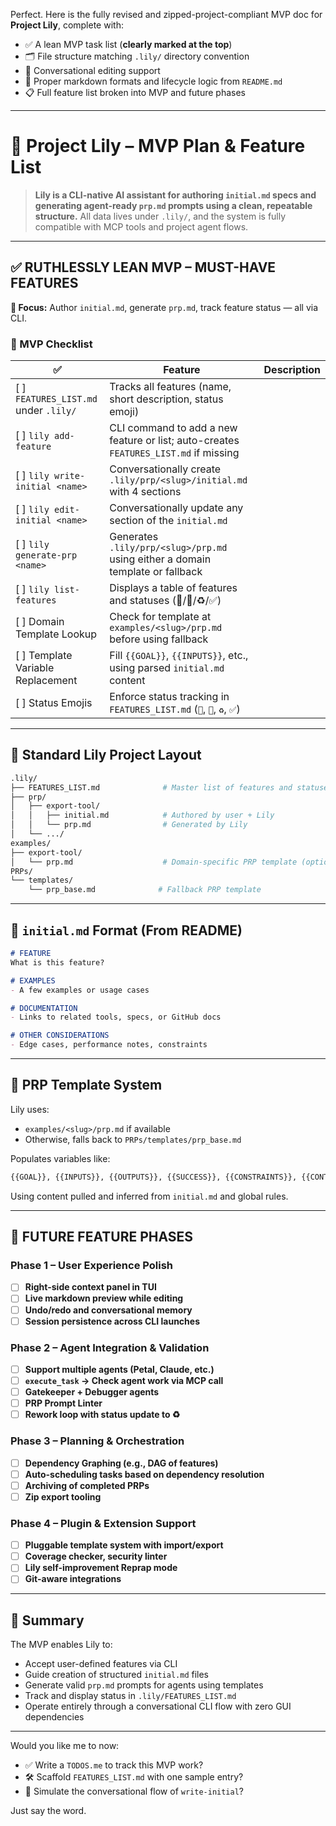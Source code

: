 Perfect. Here is the fully revised and zipped-project-compliant MVP doc for **Project Lily**, complete with:

* ✅ A lean MVP task list (**clearly marked at the top**)
* 🗂️ File structure matching `.lily/` directory convention
* 🧠 Conversational editing support
* 🧾 Proper markdown formats and lifecycle logic from `README.md`
* 📋 Full feature list broken into MVP and future phases

---

# 🌸 Project Lily – MVP Plan & Feature List

> **Lily is a CLI-native AI assistant for authoring `initial.md` specs and generating agent-ready `prp.md` prompts using a clean, repeatable structure.**
> All data lives under `.lily/`, and the system is fully compatible with MCP tools and project agent flows.

---

## ✅ RUTHLESSLY LEAN MVP – MUST-HAVE FEATURES

**📍 Focus:** Author `initial.md`, generate `prp.md`, track feature status — all via CLI.

### 🔖 MVP Checklist

| ✅                                      | Feature                                                                              | Description |
| -------------------------------------- | ------------------------------------------------------------------------------------ | ----------- |
| \[ ] `FEATURES_LIST.md` under `.lily/` | Tracks all features (name, short description, status emoji)                          |             |
| \[ ] `lily add-feature`                | CLI command to add a new feature or list; auto-creates `FEATURES_LIST.md` if missing |             |
| \[ ] `lily write-initial <name>`       | Conversationally create `.lily/prp/<slug>/initial.md` with 4 sections                |             |
| \[ ] `lily edit-initial <name>`        | Conversationally update any section of the `initial.md`                              |             |
| \[ ] `lily generate-prp <name>`        | Generates `.lily/prp/<slug>/prp.md` using either a domain template or fallback       |             |
| \[ ] `lily list-features`              | Displays a table of features and statuses (📝/🔄/♻️/✅)                               |             |
| \[ ] Domain Template Lookup            | Check for template at `examples/<slug>/prp.md` before using fallback                 |             |
| \[ ] Template Variable Replacement     | Fill `{{GOAL}}`, `{{INPUTS}}`, etc., using parsed `initial.md` content               |             |
| \[ ] Status Emojis                     | Enforce status tracking in `FEATURES_LIST.md` (`📝`, `🔄`, `♻️`, `✅`)                |             |

---

## 📁 Standard Lily Project Layout

```bash
.lily/
├── FEATURES_LIST.md              # Master list of features and statuses
├── prp/
│   ├── export-tool/
│   │   ├── initial.md            # Authored by user + Lily
│   │   └── prp.md                # Generated by Lily
│   └── .../
examples/
├── export-tool/
│   └── prp.md                    # Domain-specific PRP template (optional)
PRPs/
└── templates/
    └── prp_base.md              # Fallback PRP template
```

---

## 📌 `initial.md` Format (From README)

```md
# FEATURE
What is this feature?

# EXAMPLES
- A few examples or usage cases

# DOCUMENTATION
- Links to related tools, specs, or GitHub docs

# OTHER CONSIDERATIONS
- Edge cases, performance notes, constraints
```

---

## 🧾 PRP Template System

Lily uses:

* `examples/<slug>/prp.md` if available
* Otherwise, falls back to `PRPs/templates/prp_base.md`

Populates variables like:

```md
{{GOAL}}, {{INPUTS}}, {{OUTPUTS}}, {{SUCCESS}}, {{CONSTRAINTS}}, {{CONTEXT}}
```

Using content pulled and inferred from `initial.md` and global rules.

---

## 🔮 FUTURE FEATURE PHASES

### Phase 1 – User Experience Polish

* [ ] **Right-side context panel in TUI**
* [ ] **Live markdown preview while editing**
* [ ] **Undo/redo and conversational memory**
* [ ] **Session persistence across CLI launches**

### Phase 2 – Agent Integration & Validation

* [ ] **Support multiple agents (Petal, Claude, etc.)**
* [ ] **`execute_task` → Check agent work via MCP call**
* [ ] **Gatekeeper + Debugger agents**
* [ ] **PRP Prompt Linter**
* [ ] **Rework loop with status update to ♻️**

### Phase 3 – Planning & Orchestration

* [ ] **Dependency Graphing (e.g., DAG of features)**
* [ ] **Auto-scheduling tasks based on dependency resolution**
* [ ] **Archiving of completed PRPs**
* [ ] **Zip export tooling**

### Phase 4 – Plugin & Extension Support

* [ ] **Pluggable template system with import/export**
* [ ] **Coverage checker, security linter**
* [ ] **Lily self-improvement Reprap mode**
* [ ] **Git-aware integrations**

---

## 🧠 Summary

The MVP enables Lily to:

* Accept user-defined features via CLI
* Guide creation of structured `initial.md` files
* Generate valid `prp.md` prompts for agents using templates
* Track and display status in `.lily/FEATURES_LIST.md`
* Operate entirely through a conversational CLI flow with zero GUI dependencies

---

Would you like me to now:

* ✅ Write a `TODOS.me` to track this MVP work?
* 🛠️ Scaffold `FEATURES_LIST.md` with one sample entry?
* 🧪 Simulate the conversational flow of `write-initial`?

Just say the word.
